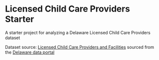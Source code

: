 # Licensed Child Care Providers Starter

A starter project for analyzing a Delaware Licensed Child Care Providers dataset

Dataset source: [Licensed Child Care Providers and Facilities](https://data.delaware.gov/Human-Services/Licensed-Child-Care-Providers-and-Facilities/iuzd-3dbt/data) sourced from the [Delaware data portal](https://data.delaware.gov)
